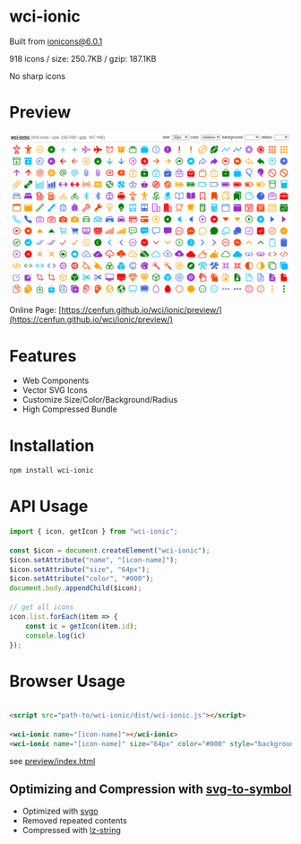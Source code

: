 # wci-ionic
Built from [ionicons@6.0.1](https://github.com/ionic-team/ionicons)  

918 icons / size: 250.7KB / gzip: 187.1KB  

No sharp icons

# Preview
![screenshot](preview/screenshot.png)

Online Page: [https://cenfun.github.io/wci/ionic/preview/](https://cenfun.github.io/wci/ionic/preview/)

# Features
* Web Components
* Vector SVG Icons 
* Customize Size/Color/Background/Radius
* High Compressed Bundle
# Installation
```sh
npm install wci-ionic
```
# API Usage
```js
import { icon, getIcon } from "wci-ionic";

const $icon = document.createElement("wci-ionic");
$icon.setAttribute("name", "[icon-name]");
$icon.setAttribute("size", "64px");
$icon.setAttribute("color", "#000");
document.body.appendChild($icon);

// get all icons
icon.list.forEach(item => {
    const ic = getIcon(item.id);
    console.log(ic)
});
```
# Browser Usage
```html

<script src="path-to/wci-ionic/dist/wci-ionic.js"></script>

<wci-ionic name="[icon-name]"></wci-ionic>
<wci-ionic name="[icon-name]" size="64px" color="#000" style="background:#f5f5f5;"></wci-ionic>
```
see [preview/index.html](preview/index.html)

## Optimizing and Compression with [svg-to-symbol](https://github.com/cenfun/svg-to-symbol)
* Optimized with [svgo](https://github.com/svg/svgo)
* Removed repeated contents
* Compressed with [lz-string](https://github.com/pieroxy/lz-string)
